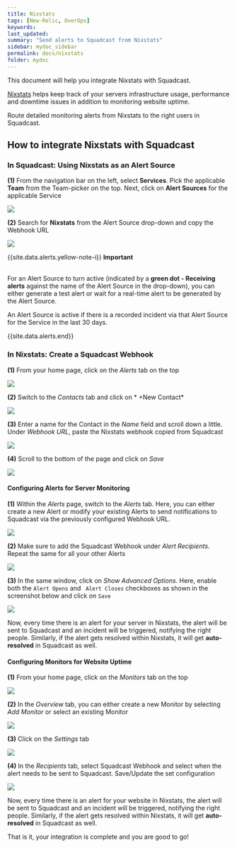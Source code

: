 ```yaml
---
title: Nixstats
tags: [New-Relic, OverOps]
keywords: 
last_updated: 
summary: "Send alerts to Squadcast from Nixstats"
sidebar: mydoc_sidebar
permalink: docs/nixstats
folder: mydoc
---
```


This document will help you integrate Nixstats with Squadcast.

[Nixstats](https://nixstats.com/) helps keep track of your servers infrastructure usage, performance and downtime issues in addition to monitoring website uptime.

Route detailed monitoring alerts from Nixstats to the right users in Squadcast.

## How to integrate Nixstats with Squadcast

### In Squadcast: Using Nixstats as an Alert Source

**(1)** From the navigation bar on the left, select **Services**. Pick the applicable **Team** from the Team-picker on the top. Next, click on **Alert Sources** for the applicable Service

![](../../.gitbook/assets/alert\_source\_1.png)

**(2)** Search for **Nixstats** from the Alert Source drop-down and copy the Webhook URL

![](../../.gitbook/assets/nixstats\_1.png)

{{site.data.alerts.yellow-note-i}}
<b>Important</b><br/><br/>
<p>For an Alert Source to turn active (indicated by a <b>green dot - Receiving alerts</b> against the name of the Alert Source in the drop-down), you can either generate a test alert or wait for a real-time alert to be generated by the Alert Source.</p>
<p>An Alert Source is active if there is a recorded incident via that Alert Source for the Service in the last 30 days.</p>
{{site.data.alerts.end}}

### In Nixstats: Create a Squadcast Webhook

**(1)** From your home page, click on the *Alerts* tab on the top

![](../../.gitbook/assets/nixstats\_2.png)

**(2)** Switch to the *Contacts* tab and click on * +New Contact*

![](../../.gitbook/assets/nixstats\_3.png)

**(3)** Enter a name for the Contact in the *Name* field and scroll down a little. Under *Webhook URL*, paste the Nixstats webhook copied from Squadcast

![](../../.gitbook/assets/nixstats\_4.png)

**(4)** Scroll to the bottom of the page and click on *Save*

![](../../.gitbook/assets/nixstats\_5.png)

#### Configuring Alerts for Server Monitoring

**(1)** Within the *Alerts* page, switch to the *Alerts* tab. Here, you can either create a new Alert or modify your existing Alerts to send notifications to Squadcast via the previously configured Webhook URL.

![](../../.gitbook/assets/nixstats\_6.png)

**(2)** Make sure to add the Squadcast Webhook under *Alert Recipients*. Repeat the same for all your other Alerts

![](../../.gitbook/assets/nixstats\_7.png)

**(3)** In the same window, click on *Show Advanced Options*. Here, enable both the `Alert Opens` and ` Alert Closes` checkboxes as shown in the screenshot below and click on `Save`

![](../../.gitbook/assets/nixstats\_8.png)

Now, every time there is an alert for your server in Nixstats, the alert will be sent to Squadcast and an incident will be triggered, notifying the right people. Similarly, if the alert gets resolved within Nixstats, it will get **auto-resolved** in Squadcast as well.

#### Configuring Monitors for Website Uptime

**(1)** From your home page, click on the *Monitors* tab on the top

![](../../.gitbook/assets/nixstats\_9.png)

**(2)** In the *Overview* tab, you can either create a new Monitor by selecting *Add Monitor* or select an existing Monitor

![](../../.gitbook/assets/nixstats\_10.png)

**(3)** Click on the *Settings* tab

![](../../.gitbook/assets/nixstats\_11.png)

**(4)** In the *Recipients* tab, select Squadcast Webhook and select when the alert needs to be sent to Squadcast. Save/Update the set configuration

![](../../.gitbook/assets/nixstats\_12.png)

Now, every time there is an alert for your website in Nixstats, the alert will be sent to Squadcast and an incident will be triggered, notifying the right people. Similarly, if the alert gets resolved within Nixstats, it will get **auto-resolved** in Squadcast as well.

That is it, your integration is complete and you are good to go!